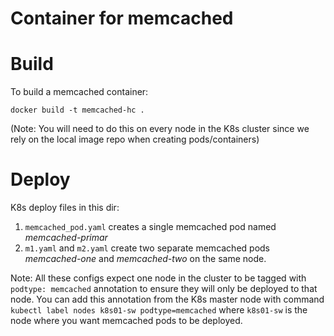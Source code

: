 # Container for memcached

# Build

To build a memcached container:

`docker build -t memcached-hc .`

(Note: You will need to do this on every node in the K8s cluster since we rely on the local image repo when creating pods/containers)

# Deploy

K8s deploy files in this dir:

1. `memcached_pod.yaml` creates a single memcached pod named *memcached-primar*
2. `m1.yaml` and `m2.yaml` create two separate memcached pods *memcached-one* and *memcached-two* on the same node.

Note: All these configs expect one node in the cluster to be tagged with `podtype: memcached` annotation to ensure they will only be deployed to that node. 
You can add this annotation from the K8s master node with command `kubectl label nodes k8s01-sw podtype=memcached` where `k8s01-sw` is the node where you want memcached pods to be deployed.
